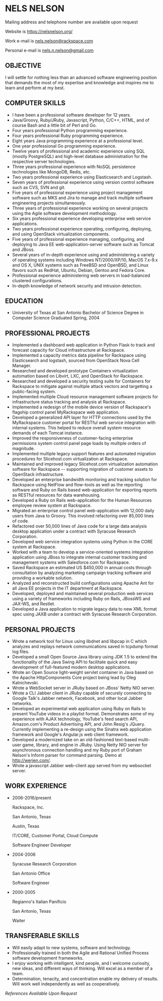 # NELS NELSON

Mailing address and telephone number are available upon request

Website is https://nelsnelson.org/

Work e-mail is nels.nelson@rackspace.com

Personal e-mail is nels.n.nelson@gmail.com


## OBJECTIVE

I will settle for nothing less than an advanced software engineering position that demands the most of my expertise and knowledge and inspires me to learn and perform at my best.


## COMPUTER SKILLS

 * I have been a professional software developer for 12 years.
 * Java/Groovy, Ruby/JRuby, Javascript, Python, C/C++, HTML, and of course Bash and a little bit of Perl and Go.
 * Four years professional Python programming experience.
 * Four years professional Ruby programming experience.
 * Eight years Java programming experience at a professional level.
 * One year professional Go programming experience.
 * Twelve years of professional and academic experience using SQL (mostly PostgreSQL) and high-level database administration for the respective server technologies.
 * Three years professional experience with NoSQL persistence technologies like MongoDB, Redis, etc.
 * Two years professional experience using Elasticsearch and Logstash.
 * Seven years of professional experience using version control software such as CVS, SVN and git.
 * Five years of professional experience using project management software such as MKS and Jira to manage and track multiple software engineering projects simultaneously.
 * Three years of professional experience working on several projects using the Agile software development methodology.
 * Six years professional experience developing enterprise web service applications.
 * Two years professional experience operating, configuring, deploying, and using OpenStack virtualization components.
 * Five years of professional experience managing, configuring, and deploying to Java EE web-application-server software such as Tomcat and JBoss.
 * Several years of in-depth experience using and administering a variety of operating systems including Windows NT/2000/XP/10, MacOS 7.x-9.x and OS X, UNIX systems such as FreeBSD and OpenBSD, and Linux flavors such as RedHat, Ubuntu, Debian, Gentoo and Fedora Core.
 * Professional experience administering web servers in load-balanced clustered configurations.
 * In-depth knowledge of network security and intrusion detection.


## EDUCATION

 * University of Texas at San Antonio
   Bachelor of Science Degree in Computer Science
   Graduated Spring, 2004


## PROFESSIONAL PROJECTS

 * Implemented a dashboard web application in Python Flask to track and forecast capacity for Cloud infrastructure at Rackspace.
 * Implemented a capacity metrics data pipeline for Rackspace using Elasticsearch and logstash, sourced from OpenStack Nova Cell Manager.
 * Researched and developed prototype Containers virtualization automation based on Libvirt, LXC, and OpenStack for Rackspace.
 * Researched and developed a security testing suite for Containers for Rackspace to mitigate against multiple attack vectors and targetting a public-facing system.
 * Implemented multiple Cloud resource management software projects for infrastructure status tracking and analysis at Rackspace.
 * Implemented a redesign of the mobile device version of Rackspace's flagship control panel MyRackspace web application.
 * Developed a generalized API layer for HTTP connections used by the MyRackspace customer portal for RESTful web service integration with internal systems. This helped to reduce overall system resource demands of each Tomcat instance.
 * Improved the responsiveness of customer-facing enterprise permissions system control panel page loads by multiple orders of magnitude.
 * Implemented multiple legacy support features and automated migration procedures for Slicehost.com virtualization at Rackspace.
 * Maintained and improved legacy Slicehost.com virtualization automation software for Rackspace -- supporting migration of customer assets to OpenStack infrastructure.
 * Developed an enterprise bandwidth monitoring and tracking solution for Rackspace using NetFlow and flow-tools as well as the reporting software and Ruby on Rails based web-application for exporting reports as RESTful resources for data warehousing.
 * Developed a Ruby on Rails web-application for the Human Resources employee review system at Rackspace.
 * Migrated an enterprise control panel web-application with 12,000 daily users from Java to Groovy. This involved refactoring over 85,000 lines of code.
 * Refactored over 50,000 lines of Java code for a large data analysis desktop application under a contract with Syracuse Research Corporation.
 * Developed web service integration systems using Python in the CORE system at Rackspace.
 * Worked with a team to develop a service-oriented systems integration application using JBoss to integrate internal customer tracking and management systems with Salesforce.com for Rackspace.
 * Saved Rackspace an estimated US $450,000 in annual costs through consultation by analyzing marketing campaign tracking software and providing a workable solution.
 * Analyzed and reconstructed build configurations using Apache Ant for all Java EE projects in the IT department at Rackspace.
 * Developed, deployed and maintained several production web services using a variety of frameworks including Ruby on Rails, JBossWS and JAX-WS, and Restlet.
 * Developed a Java application to migrate legacy data to new XML format spec using JAXB under a contract with Syracuse Research Corporation.
 
## PERSONAL PROJECTS

 * Wrote a network tool for Linux using libdnet and libpcap in C which analyzes and replays network communications saved in tcpdump format log files.
 * Developed a small Open Source Java library using JDK 1.5 to extend the functionality of the Java Swing API to facilitate quick and easy development of full-featured modern desktop applications.
 * Wrote an Open Source light-weight servlet container in Java based on the Apache HttpComponents Core project being lead by Oleg Kalnichevski.
 * Wrote a WebSocket server in JRuby based on JBoss' Netty NIO server.
 * Wrote a CLI Jabber client in JRuby capable of securely connecting to Google Talk's Jabber network, Facebook, and other local Jabber networks.
 * Developed an experimental web application using Ruby on Rails to present YouTube videos in a playlist format.  Demonstrates some of my experience with AJAX technology, YouTube's feed search API, Amazon.com's Product Advertising API, and John Resig's JQuery.  Currently implementing a re-design using the Sinatra web application framework and Google's Angular.js web client framework.
 * Developed a modernized take on an old-fashioned text-based multi-user game, library, and engine in JRuby.  Using Netty NIO server for asynchronous connection handling and my Ruby port of Graham Nelson's Inform parser for command parsing.  Demo at http://werjen.com/.
 * Wrote a javascript Jabber web-client app served from my websocket server.


## WORK EXPERIENCE

 * 2006-2016/present

   Rackspace, Inc.

   San Antonio, Texas

   Austin, Texas

   IT/CORE, Customer Portal, Cloud Compute

   Software Engineer Developer

 * 2004-2006

   Syracuse Research Corporation

   San Antonio Office

   Software Engineer

 * 2000-2005

   Regianno's Italian Panificio

   San Antonio, Texas

   Waiter


## TRANSFERABLE SKILLS

 * Will easily adapt to new systems, software and technology.
 * Professionally trained in both the Agile and Rational Unified Process software development frameworks.
 * I enjoy working with intelligent, kind people, and I welcome curiosity, new ideas, and different ways of thinking.  Will excel as a member of a team.
 * Determination, tenacity, and concentration enable my delivery of results.  Will work well independently as well as cooperatively.

*References Available Upon Request*
